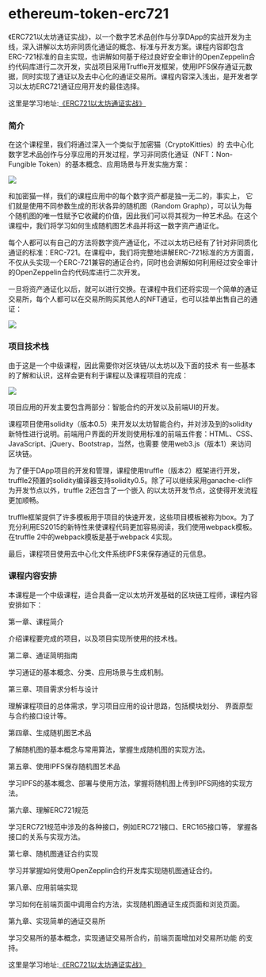# ethereum-token-erc721
《ERC721以太坊通证实战》，以一个数字艺术品创作与分享DApp的实战开发为主线，深入讲解以太坊非同质化通证的概念、标准与开发方案。课程内容即包含ERC-721标准的自主实现，也讲解如何基于经过良好安全审计的OpenZeppelin合约代码库进行二次开发，实战项目采用Truffle开发框架，使用IPFS保存通证元数据，同时实现了通证以及去中心化的通证交易所。课程内容深入浅出，是开发者学习以太坊ERC721通证应用开发的最佳选择。

这里是学习地址:[《ERC721以太坊通证实战》](http://xc.hubwiz.com/course/5c6ed395070c379b559a813a?affid=0222github)

### 简介

在这个课程里，我们将通过深入一个类似于加密猫（CryptoKitties）的 去中心化数字艺术品创作与分享应用的开发过程，学习非同质化通证（NFT：Non-Fungible Token）的基本概念、应用场景与开发实施方案：

![](http://blog.hubwiz.com/2019/02/22/ethereum-token-erc721/dapp-ui.png)

和加密猫一样，我们的课程应用中的每个数字资产都是独一无二的，事实上， 它们就是使用不同参数生成的形状各异的随机图（Random Graphp），可以认为每个随机图的唯一性赋予它收藏的价值，因此我们可以将其视为一种艺术品。在这个课程中，我们将学习如何生成随机图艺术品并将这一数字资产通证化。

每个人都可以有自己的方法将数字资产通证化，不过以太坊已经有了针对非同质化通证的标准：ERC-721。在课程中，我们将完整地讲解ERC-721标准的方方面面，不仅从头实现一个ERC-721兼容的通证合约，同时也会讲解如何利用经过安全审计的OpenZeppelin合约代码库进行二次开发。

一旦将资产通证化以后，就可以进行交换。在课程中我们还将实现一个简单的通证交易所，每个人都可以在交易所购买其他人的NFT通证，也可以挂单出售自己的通证：

![](http://blog.hubwiz.com/2019/02/22/ethereum-token-erc721/exchange.png)

### 项目技术栈

由于这是一个中级课程，因此需要你对区块链/以太坊以及下面的技术 有一些基本的了解和认识，这样会更有利于课程以及课程项目的完成：

![](http://blog.hubwiz.com/2019/02/22/ethereum-token-erc721/sw-stack.png)

项目应用的开发主要包含两部分：智能合约的开发以及前端UI的开发。

课程项目使用solidity（版本0.5）来开发以太坊智能合约，并对涉及到的solidity新特性进行说明。前端用户界面的开发则使用标准的前端五件套：HTML、CSS、JavaScript、jQuery、Bootstrap，当然，也需要 使用web3.js（版本1）来访问区块链。

为了便于DApp项目的开发和管理，课程使用truffle（版本2）框架进行开发，truffle2预置的solidity编译器支持solidity0.5。除了可以继续采用ganache-cli作为开发节点以外，truffle 2还包含了一个嵌入 的以太坊开发节点，这使得开发流程更加顺畅。

truffle框架提供了许多模板用于项目的快速开发，这些项目模板被称为box。为了充分利用ES2015的新特性来使课程代码更加容易阅读，我们使用webpack模板。在truffle 2中的webpack模板是基于webpack 4实现。

最后，课程项目使用去中心化文件系统IPFS来保存通证的元信息。

### 课程内容安排

本课程是一个中级课程，适合具备一定以太坊开发基础的区块链工程师，课程内容安排如下：

第一章、课程简介

介绍课程要完成的项目，以及项目实现所使用的技术栈。

第二章、通证简明指南

学习通证的基本概念、分类、应用场景与生成机制。

第三章、项目需求分析与设计

理解课程项目的总体需求，学习项目应用的设计思路，包括模块划分、 界面原型与合约接口设计等。

第四章、生成随机图艺术品

了解随机图的基本概念与常用算法，掌握生成随机图的实现方法。

第五章、使用IPFS保存随机图艺术品

学习IPFS的基本概念、部署与使用方法，掌握将随机图上传到IPFS网络的实现方法。

第六章、理解ERC721规范

学习ERC721规范中涉及的各种接口，例如ERC721接口、ERC165接口等， 掌握各接口的关系与实现方法。

第七章、随机图通证合约实现

学习并掌握如何使用OpenZepplin合约开发库实现随机图通证合约。

第八章、应用前端实现

学习如何在前端页面中调用合约方法，实现随机图通证生成页面和浏览页面。

第九章、实现简单的通证交易所

学习交易所的基本概念，实现通证交易所合约，前端页面增加对交易所功能 的支持。

这里是学习地址:[《ERC721以太坊通证实战》](http://xc.hubwiz.com/course/5c6ed395070c379b559a813a?affid=0222github)
